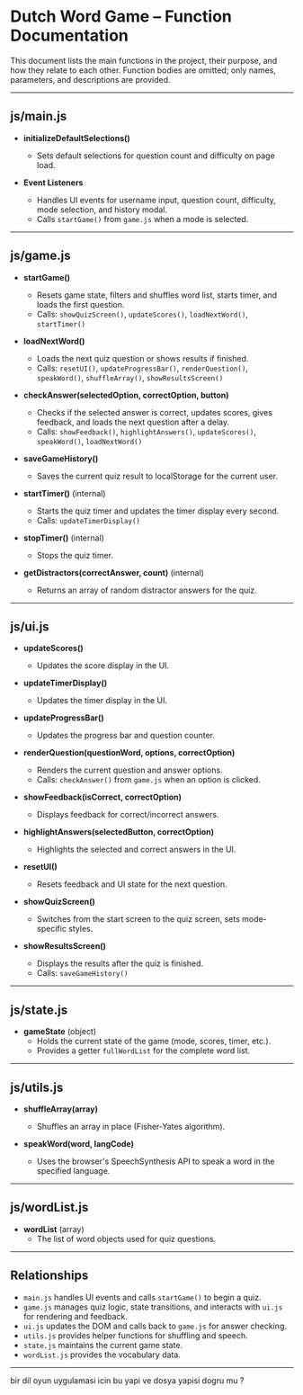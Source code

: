 # Dutch Word Game – Function Documentation

This document lists the main functions in the project, their purpose, and how they relate to each other. Function bodies are omitted; only names, parameters, and descriptions are provided.

---

## js/main.js

- **initializeDefaultSelections()**
  - Sets default selections for question count and difficulty on page load.

- **Event Listeners**
  - Handles UI events for username input, question count, difficulty, mode selection, and history modal.
  - Calls `startGame()` from `game.js` when a mode is selected.

---

## js/game.js

- **startGame()**
  - Resets game state, filters and shuffles word list, starts timer, and loads the first question.
  - Calls: `showQuizScreen()`, `updateScores()`, `loadNextWord()`, `startTimer()`

- **loadNextWord()**
  - Loads the next quiz question or shows results if finished.
  - Calls: `resetUI()`, `updateProgressBar()`, `renderQuestion()`, `speakWord()`, `shuffleArray()`, `showResultsScreen()`

- **checkAnswer(selectedOption, correctOption, button)**
  - Checks if the selected answer is correct, updates scores, gives feedback, and loads the next question after a delay.
  - Calls: `showFeedback()`, `highlightAnswers()`, `updateScores()`, `speakWord()`, `loadNextWord()`

- **saveGameHistory()**
  - Saves the current quiz result to localStorage for the current user.

- **startTimer()** (internal)
  - Starts the quiz timer and updates the timer display every second.
  - Calls: `updateTimerDisplay()`

- **stopTimer()** (internal)
  - Stops the quiz timer.

- **getDistractors(correctAnswer, count)** (internal)
  - Returns an array of random distractor answers for the quiz.

---

## js/ui.js

- **updateScores()**
  - Updates the score display in the UI.

- **updateTimerDisplay()**
  - Updates the timer display in the UI.

- **updateProgressBar()**
  - Updates the progress bar and question counter.

- **renderQuestion(questionWord, options, correctOption)**
  - Renders the current question and answer options.
  - Calls: `checkAnswer()` from `game.js` when an option is clicked.

- **showFeedback(isCorrect, correctOption)**
  - Displays feedback for correct/incorrect answers.

- **highlightAnswers(selectedButton, correctOption)**
  - Highlights the selected and correct answers in the UI.

- **resetUI()**
  - Resets feedback and UI state for the next question.

- **showQuizScreen()**
  - Switches from the start screen to the quiz screen, sets mode-specific styles.

- **showResultsScreen()**
  - Displays the results after the quiz is finished.
  - Calls: `saveGameHistory()`

---

## js/state.js

- **gameState** (object)
  - Holds the current state of the game (mode, scores, timer, etc.).
  - Provides a getter `fullWordList` for the complete word list.

---

## js/utils.js

- **shuffleArray(array)**
  - Shuffles an array in place (Fisher-Yates algorithm).

- **speakWord(word, langCode)**
  - Uses the browser's SpeechSynthesis API to speak a word in the specified language.

---

## js/wordList.js

- **wordList** (array)
  - The list of word objects used for quiz questions.

---

## Relationships

- `main.js` handles UI events and calls `startGame()` to begin a quiz.
- `game.js` manages quiz logic, state transitions, and interacts with `ui.js` for rendering and feedback.
- `ui.js` updates the DOM and calls back to `game.js` for answer checking.
- `utils.js` provides helper functions for shuffling and speech.
- `state.js` maintains the current game state.
- `wordList.js` provides the vocabulary data.

---
bir dil oyun uygulamasi icin bu yapi ve dosya yapisi dogru mu ?
